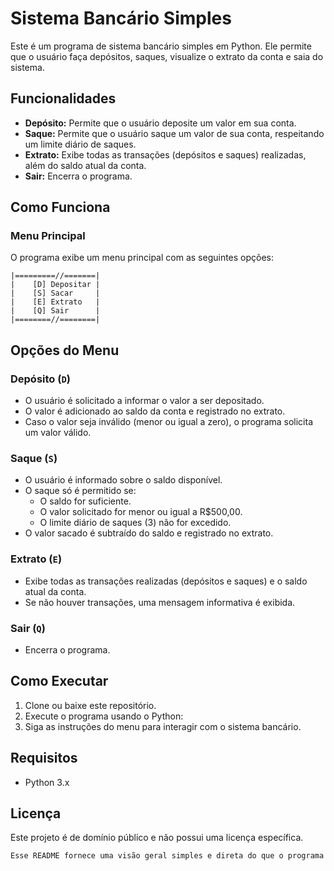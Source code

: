 # Sistema Bancário Simples

Este é um programa de sistema bancário simples em Python. Ele permite que o usuário faça depósitos, saques, visualize o extrato da conta e saia do sistema.

## Funcionalidades

- **Depósito:** Permite que o usuário deposite um valor em sua conta.
- **Saque:** Permite que o usuário saque um valor de sua conta, respeitando um limite diário de saques.
- **Extrato:** Exibe todas as transações (depósitos e saques) realizadas, além do saldo atual da conta.
- **Sair:** Encerra o programa.

## Como Funciona

### Menu Principal

O programa exibe um menu principal com as seguintes opções:

```text
|=========//=======|
|    [D] Depositar |
|    [S] Sacar     |
|    [E] Extrato   |
|    [Q] Sair      |
|========//========|
```
## Opções do Menu

### Depósito (`D`)

- O usuário é solicitado a informar o valor a ser depositado.
- O valor é adicionado ao saldo da conta e registrado no extrato.
- Caso o valor seja inválido (menor ou igual a zero), o programa solicita um valor válido.

### Saque (`S`)

- O usuário é informado sobre o saldo disponível.
- O saque só é permitido se:
  - O saldo for suficiente.
  - O valor solicitado for menor ou igual a R$500,00.
  - O limite diário de saques (3) não for excedido.
- O valor sacado é subtraído do saldo e registrado no extrato.

### Extrato (`E`)

- Exibe todas as transações realizadas (depósitos e saques) e o saldo atual da conta.
- Se não houver transações, uma mensagem informativa é exibida.

### Sair (`Q`)

- Encerra o programa.

## Como Executar

1. Clone ou baixe este repositório.
2. Execute o programa usando o Python:
3. Siga as instruções do menu para interagir com o sistema bancário.

## Requisitos
- Python 3.x

## Licença
Este projeto é de domínio público e não possui uma licença específica.

   ```bash
Esse README fornece uma visão geral simples e direta do que o programa faz e como ele funciona. Você pode adaptá-lo conforme necessário!

